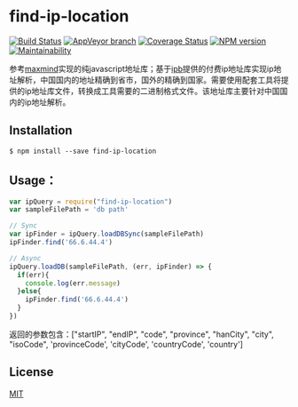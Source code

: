 # find-ip-location
  [![Build Status][travis-image]][travis-url]
  [![AppVeyor branch][appveyor-image]][appveyor-url]
  [![Coverage Status][coverage-image]][coverage-url]
  [![NPM version][npm-image]][npm-url]
  [![Maintainability][maintainability-image]][maintainability-url]

参考[maxmind](https://github.com/runk/node-maxmind)实现的纯javascript地址库；基于[ipb](http://iac-i.org/#)提供的付费ip地址库实现ip地址解析，中国国内的地址精确到省市，国外的精确到国家。需要使用配套工具将提供的ip地址库文件，转换成工具需要的二进制格式文件。该地址库主要针对中国国内的ip地址解析。

## Installation

```shell
$ npm install --save find-ip-location
```

## Usage：

```javascript
var ipQuery = require("find-ip-location")
var sampleFilePath = 'db path'

// Sync
var ipFinder = ipQuery.loadDBSync(sampleFilePath)
ipFinder.find('66.6.44.4')

// Async
ipQuery.loadDB(sampleFilePath, (err, ipFinder) => {
  if(err){
    console.log(err.message)
  }else{
    ipFinder.find('66.6.44.4')
  }
})
```

返回的参数包含：["startIP", "endIP", "code", "province", "hanCity", "city", "isoCode", 'provinceCode', 'cityCode', 'countryCode', 'country']

## License

  [MIT](./LICENSE)

[npm-image]: https://img.shields.io/npm/v/find-ip-location.svg?style=flat-square
[npm-url]: https://npmjs.org/package/find-ip-location
[travis-image]: https://img.shields.io/travis/liuwill/find-ip-location/master.svg?style=flat-square
[travis-url]: https://travis-ci.org/liuwill/find-ip-location
[download-image]: https://img.shields.io/npm/dm/find-ip-location.svg?style=flat-square
[download-url]: https://npmjs.org/package/find-ip-location
[coverage-image]: https://img.shields.io/coveralls/liuwill/find-ip-location/master.svg?style=flat-square
[coverage-url]: https://coveralls.io/github/liuwill/find-ip-location
[licence-image]: https://img.shields.io/npm/l/find-ip-location.svg?style=flat-square
[david-dependency-image]: https://img.shields.io/david/liuwill/find-ip-location.svg?style=flat-square
[david-dev-image]: https://img.shields.io/david/dev/liuwill/find-ip-location.svg?style=flat-square
[quality-image]: https://img.shields.io/codeclimate/github/liuwill/find-ip-location.svg?style=flat-square
[quality-url]: https://codeclimate.com/github/liuwill/find-ip-location
[bithound-image]: https://img.shields.io/bithound/code/github/liuwill/find-ip-location.svg?style=flat-square
[bithound-url]: https://www.bithound.io/github/liuwill/find-ip-location
[appveyor-image]: https://img.shields.io/appveyor/ci/liuwill/find-ip-location/master.svg?style=flat-square
[appveyor-url]: https://ci.appveyor.com/project/liuwill/find-ip-location
[maintainability-image]: https://api.codeclimate.com/v1/badges/622c9f4f3cd0b2349b41/maintainability
[maintainability-url]: https://codeclimate.com/github/liuwill/find-ip-location/maintainability
